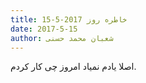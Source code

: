 ```yaml
---
title: خاطره روز 2017-5-15
date: 2017-5-15
author: شعبان محمد حسنی
---
```


اصلا یادم نمیاد امروز چی کار کردم.